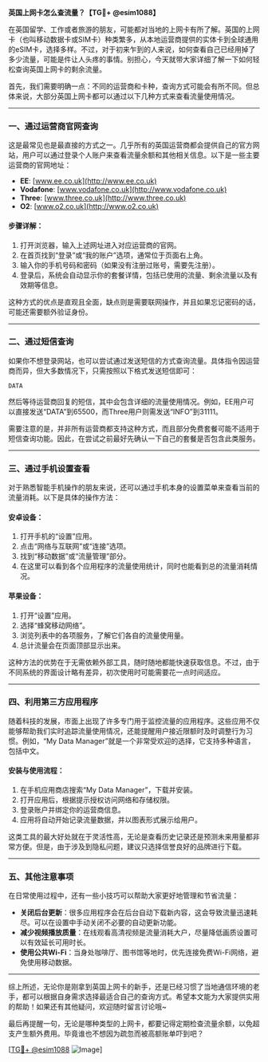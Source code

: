 **英国上网卡怎么查流量？【TG💪+ @esim1088】**

在英国留学、工作或者旅游的朋友，可能都对当地的上网卡有所了解。英国的上网卡（也叫移动数据卡或SIM卡）种类繁多，从本地运营商提供的实体卡到全球通用的eSIM卡，选择多样。不过，对于初来乍到的人来说，如何查看自己已经用掉了多少流量，可能是件让人头疼的事情。别担心，今天就带大家详细了解一下如何轻松查询英国上网卡的剩余流量。

首先，我们需要明确一点：不同的运营商和卡种，查询方式可能会有所不同。但总体来说，大部分英国上网卡都可以通过以下几种方式来查看流量使用情况。

---

### **一、通过运营商官网查询**
这是最常见也是最直接的方式之一。几乎所有的英国运营商都会提供自己的官方网站，用户可以通过登录个人账户来查看流量余额和其他相关信息。以下是一些主要运营商的官网地址：

- **EE**: [www.ee.co.uk](http://www.ee.co.uk)
- **Vodafone**: [www.vodafone.co.uk](http://www.vodafone.co.uk)
- **Three**: [www.three.co.uk](http://www.three.co.uk)
- **O2**: [www.o2.co.uk](http://www.o2.co.uk)

#### **步骤详解：**
1. 打开浏览器，输入上述网址进入对应运营商的官网。
2. 在首页找到“登录”或“我的账户”选项，通常位于页面右上角。
3. 输入你的手机号码和密码（如果没有注册过账号，需要先注册）。
4. 登录后，系统会自动显示你的套餐详情，包括已使用的流量、剩余流量以及有效期等信息。

这种方式的优点是直观且全面，缺点则是需要联网操作，并且如果忘记密码的话，可能还需要额外验证身份。

---

### **二、通过短信查询**
如果你不想登录网站，也可以尝试通过发送短信的方式查询流量。具体指令因运营商而异，但大多数情况下，只需按照以下格式发送短信即可：

```
DATA
```

然后等待运营商回复的短信，其中会包含详细的流量使用情况。例如，EE用户可以直接发送“DATA”到65500，而Three用户则需发送“INFO”到31111。

需要注意的是，并非所有运营商都支持这种方式，而且部分免费套餐可能不适用于短信查询功能。因此，在尝试之前最好先确认一下自己的套餐是否包含此类服务。

---

### **三、通过手机设置查看**
对于熟悉智能手机操作的朋友来说，还可以通过手机本身的设置菜单来查看当前的流量消耗。以下是具体的操作方法：

#### **安卓设备：**
1. 打开手机的“设置”应用。
2. 点击“网络与互联网”或“连接”选项。
3. 找到“移动数据”或“流量管理”部分。
4. 在这里可以看到各个应用程序的流量使用统计，同时也能看到总的流量消耗情况。

#### **苹果设备：**
1. 打开“设置”应用。
2. 选择“蜂窝移动网络”。
3. 浏览列表中的各项服务，了解它们各自的流量使用量。
4. 总计流量会在页面顶部显示出来。

这种方法的优势在于无需依赖外部工具，随时随地都能快速获取信息。不过，由于不同系统的界面设计略有差异，初次使用时可能需要花一点时间适应。

---

### **四、利用第三方应用程序**
随着科技的发展，市面上出现了许多专门用于监控流量的应用程序。这些应用不仅能够帮助我们实时追踪流量使用情况，还能提醒用户接近限额时及时调整行为习惯。例如，“My Data Manager”就是一个非常受欢迎的选择，它支持多种语言，包括中文。

#### **安装与使用流程：**
1. 在手机应用商店搜索“My Data Manager”，下载并安装。
2. 打开应用后，根据提示授权访问网络和存储权限。
3. 登录账户并绑定你的运营商信息。
4. 应用将自动开始记录流量数据，并以图表形式展示给用户。

这类工具的最大好处就在于灵活性高，无论是查看历史记录还是预测未来用量都非常方便。但是，由于涉及到隐私问题，建议只选择信誉良好的品牌进行下载。

---

### **五、其他注意事项**
在日常使用过程中，还有一些小技巧可以帮助大家更好地管理和节省流量：

- **关闭后台更新**：很多应用程序会在后台自动下载新内容，这会导致流量迅速耗尽。可以在设置中手动关闭不必要的自动更新功能。
- **减少视频播放质量**：在线观看高清视频是流量消耗大户，尽量降低画质设置可以有效延长可用时长。
- **使用公共Wi-Fi**：当身处咖啡厅、图书馆等地时，优先连接免费Wi-Fi网络，避免使用移动数据。

---

综上所述，无论你是刚拿到英国上网卡的新手，还是已经习惯了当地通信环境的老手，都可以根据自身需求选择最适合自己的查询方式。希望本文能为大家提供实用的帮助！如果还有其他疑问，欢迎随时留言讨论哦~

最后再提醒一句，无论是哪种类型的上网卡，都要记得定期检查流量余额，以免超支产生额外费用。毕竟谁也不想因为疏忽而被高额账单吓到吧？

[[TG💪+ @esim1088](https://t.me/s/esim1088) ![Image](https://i.postimg.cc/4NQfJmqS/Snipaste-2025-05-13-00-14-12.png)]